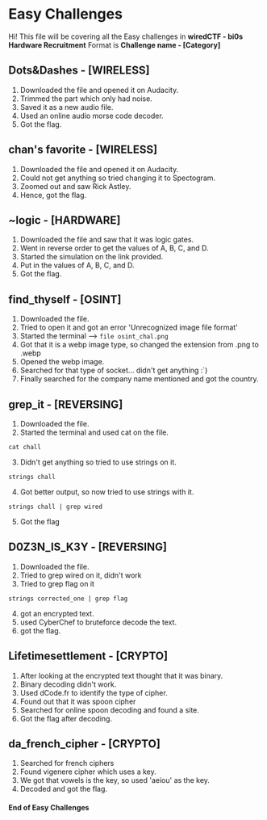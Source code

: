 # Easy Challenges
Hi! This file will be covering all the Easy challenges in **wiredCTF - bi0s Hardware Recruitment**
Format is **Challenge name - [Category]**

## Dots&Dashes - [WIRELESS]
1. Downloaded the file and opened it on Audacity.
2. Trimmed the part which only had noise.
3. Saved it as a new audio file.
4. Used an online audio morse code decoder.
5. Got the flag.

## chan's favorite - [WIRELESS]
1. Downloaded the file and opened it on Audacity.
2. Could not get anything so tried changing it to Spectogram.
3. Zoomed out and saw Rick Astley.
4. Hence, got the flag.

## ~logic - [HARDWARE]
1. Downloaded the file and saw that it was logic gates.
2. Went in reverse order to get the values of A, B, C, and D.
3. Started the simulation on the link provided.
4. Put in the values of A, B, C, and  D.
5. Got the flag.

## find_thyself - [OSINT]
1. Downloaded the file.
2. Tried to open it and got an error 'Unrecognized image file format'
3. Started the terminal -->  ```file osint_chal.png```
4. Got that it is a webp image type, so changed the extension from .png to .webp
5. Opened the webp image.
6. Searched for that type of socket... didn't get anything :`)
7. Finally searched for the company name mentioned and got the country.

## grep_it - [REVERSING]
1. Downloaded the file.
2. Started the terminal and used cat on the file.
```
cat chall
```
3. Didn't get anything so tried to use strings on it.
```
strings chall
```
4. Got better output, so now tried to use strings with it.
```
strings chall | grep wired
```
5. Got the flag

## D0Z3N_IS_K3Y - [REVERSING]
1. Downloaded the file.
2. Tried to grep wired on it, didn't work
3. Tried to grep flag on it
```
strings corrected_one | grep flag
```
4.  got an encrypted text.
5. used CyberChef to bruteforce decode the text.
6. got the flag.

## Lifetimesettlement - [CRYPTO]
1. After looking at the encrypted text thought that it was binary.
2. Binary decoding didn't work.
3. Used dCode.fr to identify the type of cipher.
4. Found out that it was spoon cipher
5. Searched for online spoon decoding and found a site.
6. Got the flag after decoding.

## da_french_cipher - [CRYPTO]
1. Searched for french ciphers
2. Found vigenere cipher which uses a key. 
3. We got that vowels is the key, so used 'aeiou' as the key.
4. Decoded and got the flag.

#### End of Easy Challenges
